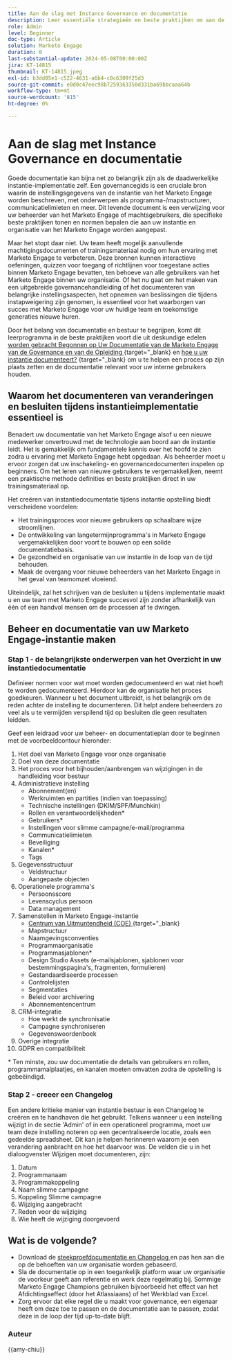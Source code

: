 ```yaml
---
title: Aan de slag met Instance Governance en documentatie
description: Leer essentiële strategieën en beste praktijken om aan de slag te gaan op uw Marketo Engage bestuur en documentatie. Ontdek hoe u schaalbare documentatie kunt maken, gebruikerstraining kunt stroomlijnen en kunt bouwen met een structuur in uw Marketo Engage-instantie.
role: Admin
level: Beginner
doc-type: Article
solution: Marketo Engage
duration: 0
last-substantial-update: 2024-05-08T00:00:00Z
jira: KT-14815
thumbnail: KT-14815.jpeg
exl-id: b3dd05e1-c522-4631-a6b4-c0c6309f25d3
source-git-commit: e0d0c47eec98b7259363350d331ba69bbcaaa64b
workflow-type: tm+mt
source-wordcount: '815'
ht-degree: 0%

---
```


# Aan de slag met Instance Governance en documentatie

Goede documentatie kan bijna net zo belangrijk zijn als de daadwerkelijke instantie-implementatie zelf. Een governancegids is een cruciale bron waarin de instellingsgegevens van de instantie van het Marketo Engage worden beschreven, met onderwerpen als programma-/mapstructuren, communicatielimieten en meer. Dit levende document is een verwijzing voor uw beheerder van het Marketo Engage of machtsgebruikers, die specifieke beste praktijken tonen en normen bepalen die aan uw instantie en organisatie van het Marketo Engage worden aangepast.

Maar het stopt daar niet. Uw team heeft mogelijk aanvullende machtigingsdocumenten of trainingsmateriaal nodig om hun ervaring met Marketo Engage te verbeteren. Deze bronnen kunnen interactieve oefeningen, quizzen voor toegang of richtlijnen voor toegestane acties binnen Marketo Engage bevatten, ten behoeve van alle gebruikers van het Marketo Engage binnen uw organisatie. Of het nu gaat om het maken van een uitgebreide governancehandleiding of het documenteren van belangrijke instellingsaspecten, het opnemen van beslissingen die tijdens instapweigering zijn genomen, is essentieel voor het waarborgen van succes met Marketo Engage voor uw huidige team en toekomstige generaties nieuwe huren.

Door het belang van documentatie en bestuur te begrijpen, komt dit leerprogramma in de beste praktijken voort die uit deskundige edelen [ worden gebracht Begonnen op Uw Documentatie van de Marketo Engage van de Governance en van de Opleiding ](https://nation.marketo.com/t5/product-blogs/getting-started-on-your-marketo-governance-and-training/ba-p/242421) {target="_blank} en [ hoe u uw instantie documenteert?](https://nation.marketo.com/t5/product-discussions/how-do-you-document-your-instance/td-p/72877) {target="_blank} om u te helpen een proces op zijn plaats zetten en de documentatie relevant voor uw interne gebruikers houden.

## Waarom het documenteren van veranderingen en besluiten tijdens instantieimplementatie essentieel is

Benadert uw documentatie van het Marketo Engage alsof u een nieuwe medewerker onvertrouwd met de technologie aan boord aan de instantie leidt. Het is gemakkelijk om fundamentele kennis over het hoofd te zien zodra u ervaring met Marketo Engage hebt opgedaan. Als beheerder moet u ervoor zorgen dat uw inschakeling- en governancedocumenten inspelen op beginners. Om het leren van nieuwe gebruikers te vergemakkelijken, neemt een praktische methode definities en beste praktijken direct in uw trainingsmateriaal op.

Het creëren van instantiedocumentatie tijdens instantie opstelling biedt verscheidene voordelen:

* Het trainingsproces voor nieuwe gebruikers op schaalbare wijze stroomlijnen.
* De ontwikkeling van langetermijnprogramma&#39;s in Marketo Engage vergemakkelijken door voort te bouwen op een solide documentatiebasis.
* De gezondheid en organisatie van uw instantie in de loop van de tijd behouden.
* Maak de overgang voor nieuwe beheerders van het Marketo Engage in het geval van teamomzet vloeiend.

Uiteindelijk, zal het schrijven van de besluiten u tijdens implementatie maakt u en uw team met Marketo Engage succesvol zijn zonder afhankelijk van één of een handvol mensen om de processen af te dwingen.

## Beheer en documentatie van uw Marketo Engage-instantie maken

### Stap 1 - de belangrijkste onderwerpen van het Overzicht in uw instantiedocumentatie

Definieer normen voor wat moet worden gedocumenteerd en wat niet hoeft te worden gedocumenteerd. Hierdoor kan de organisatie het proces goedkeuren. Wanneer u het document uitbreidt, is het belangrijk om de reden achter de instelling te documenteren. Dit helpt andere beheerders zo veel als u te vermijden verspilend tijd op besluiten die geen resultaten leidden.

Geef een leidraad voor uw beheer- en documentatieplan door te beginnen met de voorbeeldcontour hieronder:

1. Het doel van Marketo Engage voor onze organisatie
1. Doel van deze documentatie
1. Het proces voor het bijhouden/aanbrengen van wijzigingen in de handleiding voor bestuur
1. Administratieve instelling
   * Abonnement(en)
   * Werkruimten en partities (indien van toepassing)
   * Technische instellingen (DKIM/SPF/Munchkin)
   * Rollen en verantwoordelijkheden*
   * Gebruikers*
   * Instellingen voor slimme campagne/e-mail/programma
   * Communicatielimieten
   * Beveiliging
   * Kanalen*
   * Tags
1. Gegevensstructuur
   * Veldstructuur
   * Aangepaste objecten
1. Operationele programma&#39;s
   * Persoonsscore
   * Levenscyclus persoon
   * Data management
1. Samenstellen in Marketo Engage-instantie
   * [ Centrum van Uitmuntendheid (COE) ](https://business.adobe.com/blog/perspectives/center-of-excellence-top-10-questions-to-ask-yourself) {target="_blank}
   * Mapstructuur
   * Naamgevingsconventies
   * Programmaorganisatie
   * Programmasjablonen*
   * Design Studio Assets (e-mailsjablonen, sjablonen voor bestemmingspagina&#39;s, fragmenten, formulieren)
   * Gestandaardiseerde processen
   * Controlelijsten
   * Segmentaties
   * Beleid voor archivering
   * Abonnementencentrum
1. CRM-integratie
   * Hoe werkt de synchronisatie
   * Campagne synchroniseren
   * Gegevenswoordenboek
1. Overige integratie
1. GDPR en compatibiliteit

\* Ten minste, zou uw documentatie de details van gebruikers en rollen, programmamalplaatjes, en kanalen moeten omvatten zodra de opstelling is gebeëindigd.

### Stap 2 - creeer een Changelog

Een andere kritieke manier van instantie bestuur is een Changelog te creëren en te handhaven die het gebruikt. Telkens wanneer u een instelling wijzigt in de sectie &#39;Admin&#39; of in een operationeel programma, moet uw team deze instelling noteren op een gecentraliseerde locatie, zoals een gedeelde spreadsheet. Dit kan je helpen herinneren waarom je een verandering aanbracht en hoe het daarvoor was. De velden die u in het dialoogvenster Wijzigen moet documenteren, zijn:

1. Datum
1. Programmanaam
1. Programmakoppeling
1. Naam slimme campagne
1. Koppeling Slimme campagne
1. Wijziging aangebracht
1. Reden voor de wijziging
1. Wie heeft de wijziging doorgevoerd

## Wat is de volgende?

* Download de [ steekproefdocumentatie en Changelog ](/help/marketo-tutorial-implementing-new-instance/assets/template-adobe-marketo-engage-instance-documentation.xlsx) en pas hen aan die op de behoeften van uw organisatie worden gebaseerd.
* Sla de documentatie op in een toegankelijk platform waar uw organisatie de voorkeur geeft aan referentie en werk deze regelmatig bij. Sommige Marketo Engage Champions gebruiken bijvoorbeeld het effect van het Afdichtingseffect (door het Atlassiaans) of het Werkblad van Excel.
* Zorg ervoor dat elke regel die u maakt voor governance, een eigenaar heeft om deze toe te passen en de documentatie aan te passen, zodat deze in de loop der tijd up-to-date blijft.

### Auteur

{{amy-chiu}}
